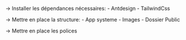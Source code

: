 -> Installer les dépendances nécessaires:
    - Antdesign
    - TailwindCss

-> Mettre en place la structure:
    - App systeme
    - Images
    - Dossier Public
    
-> Mettre en place les polices
